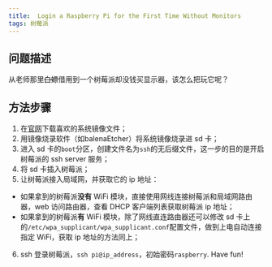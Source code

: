 ```yaml
---
title:  Login a Raspberry Pi for the First Time Without Monitors
tags: 树莓派
---
```


## 问题描述
从老师那里~~白嫖~~借用到一个树莓派却没钱买显示器，该怎么把玩它呢？
## 方法步骤
1. 在[官网](https://www.raspberrypi.org/downloads/)下载喜欢的系统镜像文件；
2. 用镜像烧录软件（如balenaEtcher）将系统镜像烧录进 sd 卡；
3. 进入 sd 卡的`boot`分区，创建文件名为`ssh`的无后缀文件，这一步的目的是开启树莓派的 ssh server 服务；
4. 将 sd 卡插入树莓派；
5. 让树莓派接入局域网，并获取它的 ip 地址：
  * 如果拿到的树莓派**没有** WiFi 模块，直接使用网线连接树莓派和局域网路由器，web 访问路由器，查看 DHCP 客户端列表获取树莓派 ip 地址；
  * 如果拿到的树莓派**有** WiFi 模块，除了网线直连路由器还可以修改 sd 卡上的`/etc/wpa_supplicant/wpa_supplicant.conf`配置文件，做到上电自动连接指定 WiFi，获取 ip 地址的方法同上；
6. ssh 登录树莓派，`ssh pi@ip_address`，初始密码`raspberry`. Have fun!
